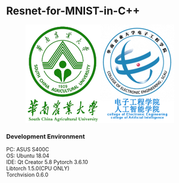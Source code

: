 # Resnet-for-MNIST-in-C++

<div align=center><img src="https://github.com/LinkLiar/ImageStorage/blob/master/SchoolBadge.png" width="200" height="265"/><img src="https://github.com/LinkLiar/ImageStorage/blob/master/CollegeBadge.png" width="200" height="265"/></div>

### Development Environment

PC: ASUS S400C  
OS: Ubuntu 18.04  
IDE: Qt Creator 5.8 
Pytorch 3.6.10  
Libtorch 1.5.0(CPU ONLY)  
Torchvision 0.6.0  

